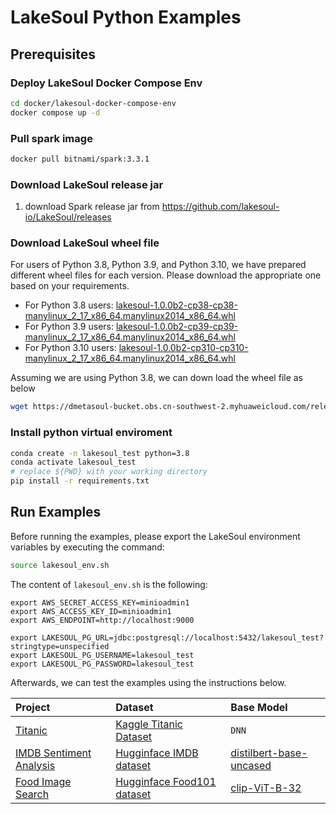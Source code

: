 # LakeSoul Python Examples

## Prerequisites

### Deploy LakeSoul Docker Compose Env

```bash
cd docker/lakesoul-docker-compose-env
docker compose up -d
```

### Pull spark image

```bash
docker pull bitnami/spark:3.3.1
```

### Download LakeSoul release jar

1. download Spark release jar from https://github.com/lakesoul-io/LakeSoul/releases

### Download LakeSoul wheel file

For users of Python 3.8, Python 3.9, and Python 3.10, we have prepared different wheel files for each version. Please
download the appropriate one based on your requirements.

* For Python 3.8
  users: [lakesoul-1.0.0b2-cp38-cp38-manylinux_2_17_x86_64.manylinux2014_x86_64.whl](https://dmetasoul-bucket.obs.cn-southwest-2.myhuaweicloud.com/releases/lakesoul/python/v1.0/lakesoul-1.0.0b2-cp38-cp38-manylinux_2_17_x86_64.manylinux2014_x86_64.whl)
* For Python 3.9
  users: [lakesoul-1.0.0b2-cp39-cp39-manylinux_2_17_x86_64.manylinux2014_x86_64.whl](https://dmetasoul-bucket.obs.cn-southwest-2.myhuaweicloud.com/releases/lakesoul/python/v1.0/lakesoul-1.0.0b2-cp39-cp39-manylinux_2_17_x86_64.manylinux2014_x86_64.whl)
* For Python 3.10
  users: [lakesoul-1.0.0b2-cp310-cp310-manylinux_2_17_x86_64.manylinux2014_x86_64.whl](https://dmetasoul-bucket.obs.cn-southwest-2.myhuaweicloud.com/releases/lakesoul/python/v1.0/lakesoul-1.0.0b2-cp310-cp310-manylinux_2_17_x86_64.manylinux2014_x86_64.whl)

Assuming we are using Python 3.8, we can down load the wheel file as below

```bash
wget https://dmetasoul-bucket.obs.cn-southwest-2.myhuaweicloud.com/releases/lakesoul/python/v1.0/lakesoul-1.0.0b2-cp38-cp38-manylinux_2_17_x86_64.manylinux2014_x86_64.whl
```

### Install python virtual enviroment

```bash 
conda create -n lakesoul_test python=3.8
conda activate lakesoul_test
# replace ${PWD} with your working directory
pip install -r requirements.txt
```

## Run Examples

Before running the examples, please export the LakeSoul environment variables by executing the command:

```bash
source lakesoul_env.sh
```
The content of `lakesoul_env.sh` is the following:
```shell
export AWS_SECRET_ACCESS_KEY=minioadmin1
export AWS_ACCESS_KEY_ID=minioadmin1
export AWS_ENDPOINT=http://localhost:9000

export LAKESOUL_PG_URL=jdbc:postgresql://localhost:5432/lakesoul_test?stringtype=unspecified
export LAKESOUL_PG_USERNAME=lakesoul_test
export LAKESOUL_PG_PASSWORD=lakesoul_test
```

Afterwards, we can test the examples using the instructions below.

| Project                              | Dataset                              | Base Model                                | 
|:-------------------------------------|:-------------------------------------|:------------------------------------------|
| [Titanic](./titanic/) | [Kaggle Titanic Dataset](https://www.kaggle.com/competitions/titanic) | `DNN` |
| [IMDB Sentiment Analysis](./imdb/) | [Hugginface IMDB dataset](https://huggingface.co/datasets/imdb/tree/refs%2Fconvert%2Fparquet/plain_text/train) | [distilbert-base-uncased](https://huggingface.co/distilbert-base-uncased) |
| [Food Image Search](./food101/) | [Hugginface Food101 dataset](https://huggingface.co/datasets/food101/tree/refs%2Fconvert%2Fparquet) | [clip-ViT-B-32](https://huggingface.co/sentence-transformers/clip-ViT-B-32) |
